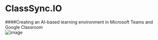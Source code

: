 # ClassSync.IO
####Creating an AI-based learning environment in Microsoft Teams and Google Classroom   
![image](https://github.com/user-attachments/assets/8efb38f7-aaa0-464b-9316-ba76f69bb6fb)
